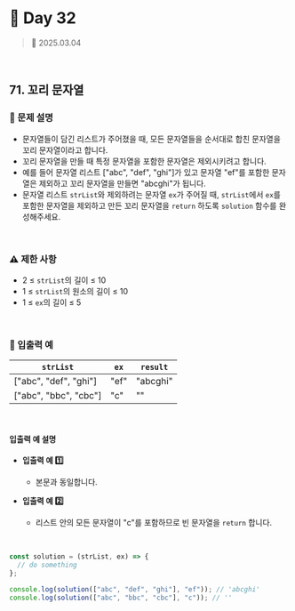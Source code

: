 # 🌻 Day 32

> 📅 2025.03.04

<br>

## 71. 꼬리 문자열

### 📍 문제 설명

- 문자열들이 담긴 리스트가 주어졌을 때, 모든 문자열들을 순서대로 합친 문자열을 꼬리 문자열이라고 합니다.
- 꼬리 문자열을 만들 때 특정 문자열을 포함한 문자열은 제외시키려고 합니다.
- 예를 들어 문자열 리스트 ["abc", "def", "ghi"]가 있고
  문자열 "ef"를 포함한 문자열은 제외하고 꼬리 문자열을 만들면 "abcghi"가 됩니다.
- 문자열 리스트 `strList`와 제외하려는 문자열 `ex`가 주어질 때,
  `strList`에서 `ex`를 포함한 문자열을 제외하고 만든 꼬리 문자열을 `return` 하도록 `solution` 함수를 완성해주세요.

<br>

### ⚠️ 제한 사항

- 2 ≤ `strList`의 길이 ≤ 10
- 1 ≤ `strList`의 원소의 길이 ≤ 10
- 1 ≤ `ex`의 길이 ≤ 5

<br>

### 👀 입출력 예

| `strList`             | `ex` | `result` |
| --------------------- | ---- | -------- |
| ["abc", "def", "ghi"] | "ef" | "abcghi" |
| ["abc", "bbc", "cbc"] | "c"  | ""       |

<br>

#### 입출력 예 설명

- **입출력 예 1️⃣**

  - 본문과 동일합니다.

- **입출력 예 2️⃣**

  - 리스트 안의 모든 문자열이 "c"를 포함하므로 빈 문자열을 `return` 합니다.

<br>

```javascript
const solution = (strList, ex) => {
  // do something
};

console.log(solution(["abc", "def", "ghi"], "ef")); // 'abcghi'
console.log(solution(["abc", "bbc", "cbc"], "c")); // ''
```
